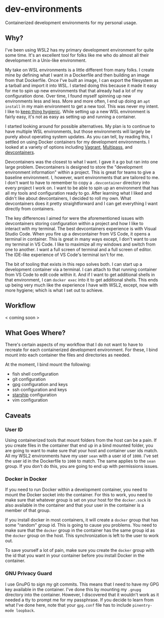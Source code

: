# dev-environments

Containerized development environments for my personal usage.

## Why?

I've been using WSL2 has my primary development environment for quite some time. It's an excellent tool for folks like me who do almost all their development in a Unix-like environment.

My take on WSL environments is a little different from many folks. I create mine by defining what I want in a Dockerfile and then building an image from that Dockerfile. Once I've built an image, I can export the filesystem as a tarball and import it into WSL. I started doing this because it made it easy for me to spin up new environments that that already had a lot of my configuration done. Over time, I found myself spinning up new environments less and less. More and more often, I end up doing an `apt install` in my main environment to get a new tool. This was never my intent. I like to [keep thing hygienic](https://www.youtube.com/watch?v=eCDm2AZEe38). While setting up a new WSL environment is fairly easy, it's not as easy as setting up and running a container.

I started looking around for possible alternatives. My plan is to continue to have multiple WSL environments, but those environments will largely be purely about operating system updates. As you can tell, by reading this, I settled on using Docker containers for my development environments. I looked at a variety of options including [Vagrant](https://www.vagrantup.com/), [Multipass](https://canonical.com/multipass), and [devcontainers](https://containers.dev/).

Devcontainers was the closest to what I want. I gave it a go but ran into one large problem. Devcontainers is designed to store the "development environment information" within a project. This is great for teams to give a baseline environment. I, however, want environments that are tailored to me. I don't want to have to remember to copy a `.devcontainer` directory into every project I work on. I want to be able to spin up an environment that has all my tools and configuration ready to go. After learning what I liked and didn't like about devcontainers, I decided to roll my own. What devcontainers does it pretty straightforward and I can get everything I want directly from containers.

The key differences I aimed for were the aforementioned issues with devcontainers storing configuration within a project and how I like to interact with my terminal. The best devcontainers experience is with Visual Studio Code. When you fire up a devcontainer from VS Code, it opens a terminal in container. This is great in many ways except, I don't want to use my terminal in VS Code. I like to maximize all my windows and switch from one to another. I want a full screen of terminal and a full screen of editor. The IDE-like experience of VS Code's terminal isn't for me.

The bit of tooling that exists in this repo solves both. I can start up a development container via a terminal. I can attach to that running container from VS Code to edit code within it. And if I want to get additional shells in that environment, I can `docker exec` into it to get additional shells. This ends up being very much like the experience I have with WSL2, except, now with more hygiene; which is what I set out to achieve.

## Workflow

< coming soon >

## What Goes Where?

There's certain aspects of my workflow that I do not want to have to recreate for each containerized development environment. For these, I bind mount into each container the files and directories as needed.

At the moment, I bind mount the following:

- fish shell configuration
- git configuration
- gpg configuration and keys
- ssh configuration and keys
- [starship](https://starship.rs/) configuration
- vim configuration

## Caveats

### User ID

Using containerized tools that mount folders from the host can be a pain. If you create files in the container that end up in a bind mounted folder, you are going to want to make sure that your host and container user ids match. All my WSL2 environments have my user `sean` with a user id of `1000`. I've set the user id in the Dockerfile to `1000` to match. The same applies to the `sean` group. If you don't do this, you are going to end up with permissions issues.

### Docker in Docker

If you need to run Docker within a development container, you need to mount the Docker socket into the container. For this to work, you need to make sure that whatever group is set on your host for the `docker.sock` is also available in the container and that your user in the container is a member of that group.

If you install docker in most containers, it will create a `docker` group that has some "random" group id. This is going to cause you problems. You need to make sure that the `docker` group in the container has the same group id as the `docker` group on the host. This synchronization is left to the user to work out.

To save yourself a lot of pain, make sure you create the `docker` group with the id that you want in your container before you install Docker in the container.

### GNU Privacy Guard

I use GnuPG to sign my git commits. This means that I need to have my GPG key available in the container. I've done this by mounting my `.gnupg` directory into the container. However, I discovered that it wouldn't work as it needed a tty to prompt me for my passphrase. If you decide to learn from what I've done here, note that your `gpg.conf` file has to include `pinentry-mode loopback`.
